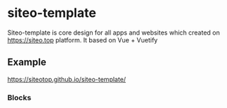 # siteo-template
Siteo-template is core design for all apps and  websites which created on https://siteo.top platform. It based on Vue + Vuetify

## Example
https://siteotop.github.io/siteo-template/


### Blocks
